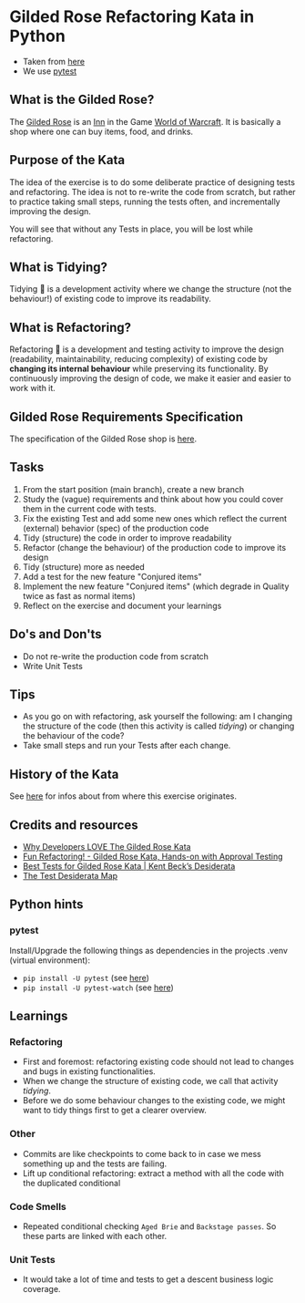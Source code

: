 # Gilded Rose Refactoring Kata in Python

- Taken from [here](https://github.com/emilybache/GildedRose-Refactoring-Kata/tree/main/python)
- We use [pytest](https://docs.pytest.org)

## What is the Gilded Rose?

The [Gilded Rose](https://wowpedia.fandom.com/wiki/Gilded_Rose) is an [Inn](https://wowpedia.fandom.com/wiki/Inn) in the
Game [World of Warcraft](https://en.wikipedia.org/wiki/World_of_Warcraft).
It is basically a shop where one can buy items, food, and drinks.

## Purpose of the Kata

The idea of the exercise is to do some deliberate practice of designing tests and refactoring.
The idea is not to re-write the code from scratch, but rather to practice taking small steps,
running the tests often, and incrementally improving the design.

You will see that without any Tests in place, you will be lost while refactoring.

## What is Tidying?

Tidying :broom: is a development activity where we change the structure (not the behaviour!) of existing code to improve
its readability.

## What is Refactoring?

Refactoring :hammer: is a development and testing activity to improve the design (readability, maintainability, reducing
complexity) of existing code by **changing its internal behaviour** while preserving its functionality.
By continuously improving the design of code, we make it easier and easier to work with it.

## Gilded Rose Requirements Specification

The specification of the Gilded Rose shop
is [here](https://github.com/emilybache/GildedRose-Refactoring-Kata/blob/main/GildedRoseRequirements.md).

## Tasks

1. From the start position (main branch), create a new branch
2. Study the (vague) requirements and think about how you could cover them in the current code with tests.
3. Fix the existing Test and add some new ones which reflect the current (external) behavior (spec) of the production
   code
4. Tidy (structure) the code in order to improve readability
5. Refactor (change the behaviour) of the production code to improve its design
6. Tidy (structure) more as needed
7. Add a test for the new feature "Conjured items"
8. Implement the new feature "Conjured items" (which degrade in Quality twice as fast as normal items)
9. Reflect on the exercise and document your learnings

## Do's and Don'ts

- Do not re-write the production code from scratch
- Write Unit Tests

## Tips

- As you go on with refactoring, ask yourself the following: am I changing the structure of the code (then this activity
  is called _tidying_) or changing the behaviour of the code?
- Take small steps and run your Tests after each change.

## History of the Kata

See [here](https://github.com/emilybache/GildedRose-Refactoring-Kata/blob/main/README.md#history-of-the-exercise) for
infos about from where this exercise originates.

## Credits and resources

- [Why Developers LOVE The Gilded Rose Kata](https://www.youtube.com/watch?v=Mt4XpGxigT4)
- [Fun Refactoring! - Gilded Rose Kata, Hands-on with Approval Testing](https://www.youtube.com/watch?v=OdnV8hc9L7I&t)
- [Best Tests for Gilded Rose Kata | Kent Beck’s Desiderata](https://www.youtube.com/watch?v=vMww6pV6P7s)
- [The Test Desiderata Map](https://kentbeck.github.io/TestDesiderata/)

## Python hints

### pytest

Install/Upgrade the following things as dependencies in the projects .venv (virtual environment):

- `pip install -U pytest` (see [here](https://docs.pytest.org/en/8.2.x/getting-started.html#install-pytest))
- `pip install -U pytest-watch` (see [here](https://pypi.org/project/pytest-watch/))

## Learnings

### Refactoring

- First and foremost: refactoring existing code should not lead to changes and bugs in existing functionalities.
- When we change the structure of existing code, we call that activity _tidying_.
- Before we do some behaviour changes to the existing code, we might want to tidy things first to get a
  clearer overview.

### Other

- Commits are like checkpoints to come back to in case we mess something up and the tests are failing.
- Lift up conditional refactoring: extract a method with all the code with the duplicated conditional

### Code Smells

- Repeated conditional checking `Aged Brie` and `Backstage passes`. So these parts are linked with each other.

### Unit Tests

- It would take a lot of time and tests to get a descent business logic coverage.